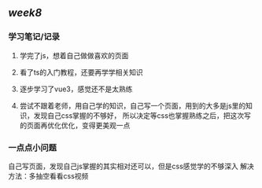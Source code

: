 *week8*
--------------
### 学习笔记/记录
1. 学完了js，想着自己做做喜欢的页面

2. 看了ts的入门教程，还要再学学相关知识

3. 逐步学习了vue3，感觉还不是太熟练

4. 尝试不跟着老师，用自己学的知识，自己写一个页面，用到的大多是js里的知识，发现自己css掌握的不够好，
所以决定等css也掌握熟练之后，把这次写的页面再优化优化，变得更美观一点

### 一点点小问题
自己写页面，发现自己js掌握的其实相对还可以，但是css感觉学的不够深入
解决方法：多抽空看看css视频